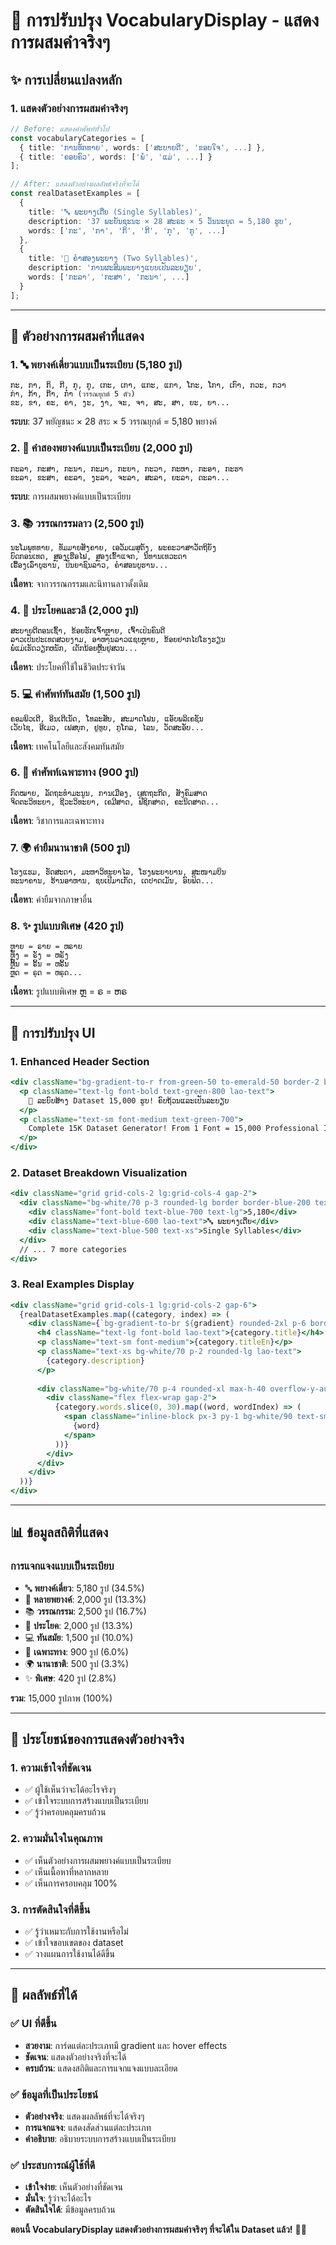 # 🎯 การปรับปรุง VocabularyDisplay - แสดงการผสมคำจริงๆ

## ✨ การเปลี่ยนแปลงหลัก

### 1. **แสดงตัวอย่างการผสมคำจริงๆ**
```typescript
// Before: แสดงคำศัพท์ทั่วไป
const vocabularyCategories = [
  { title: 'ການທັກທາຍ', words: ['ສະບາຍດີ', 'ຂອບໃຈ', ...] },
  { title: 'ຄອບຄົວ', words: ['ພໍ່', 'ແມ່', ...] }
];

// After: แสดงตัวอย่างผลลัพธ์จริงที่จะได้
const realDatasetExamples = [
  {
    title: '🔤 ພະຍາງເດີ່ຍ (Single Syllables)',
    description: '37 ພະຍັນຊະນະ × 28 ສະຣະ × 5 ວັນນະຍຸດ = 5,180 ຮູບ',
    words: ['ກະ', 'ກາ', 'ກິ', 'ກີ', 'ກຸ', 'ກູ', ...]
  },
  {
    title: '🔗 ຄຳສອງພະຍາງ (Two Syllables)', 
    description: 'ການຜະສົມພະຍາງແບບເປັນລະບຽບ',
    words: ['ກະລາ', 'ກະສາ', 'ກະນາ', ...]
  }
];
```

---

## 🎨 ตัวอย่างการผสมคำที่แสดง

### 1. **🔤 พยางค์เดี่ยวแบบเป็นระเบียบ (5,180 รูป)**
```
ກະ, ກາ, ກິ, ກີ, ກຸ, ກູ, ເກະ, ເກາ, ແກະ, ແກາ, ໂກະ, ໂກາ, ເກົາ, ກວະ, ກວາ
ກ່າ, ກ້າ, ກ໊າ, ກ໋າ (วรรณยุกต์ 5 ตัว)
ຂະ, ຂາ, ຄະ, ຄາ, ງະ, ງາ, ຈະ, ຈາ, ສະ, ສາ, ຍະ, ຍາ...
```
**ระบบ**: 37 พยัญชนะ × 28 สระ × 5 วรรณยุกต์ = 5,180 พยางค์

### 2. **🔗 คำสองพยางค์แบบเป็นระเบียบ (2,000 รูป)**
```
ກະລາ, ກະສາ, ກະນາ, ກະມາ, ກະຍາ, ກະວາ, ກະຫາ, ກະອາ, ກະຮາ
ຂະລາ, ຂະສາ, ຄະລາ, ງະລາ, ຈະລາ, ສະລາ, ຍະລາ, ດະລາ...
```
**ระบบ**: การผสมพยางค์แบบเป็นระเบียบ

### 3. **📚 วรรณกรรมลาว (2,500 รูป)**
```
ນະໂມພຸທທາຍ, ທັມມາຍສັງຄາຍ, ເອວັມເມສຸຕັງ, ພະຄະວາສາວັຕຖິຍັງ
ບົດກອນເທດ, ສຼອງເຮືອໄຟ, ສຼອງເຂົ້າແຈກ, ນິທານເທວະດາ
ເຣື້ອງເລົ່າບູຮານ, ປັນຍາຊົນລາວ, ຄຳສອນບູຮານ...
```
**เนื้อหา**: จากวรรณกรรมและนิทานลาวดั้งเดิม

### 4. **💬 ประโยคและวลี (2,000 รูป)**
```
ສະບາຍດີຕອນເຊົ້າ, ຂ້ອຍຮັກເຈົ້າຫຼາຍ, ເຈົ້າເປັນຄົນດີ
ລາວເປັນປະເທດສວຍງາມ, ອາຫານລາວແຊບຫຼາຍ, ຂ້ອຍຢາກໄປໂຮງຮຽນ
ພໍ່ແມ່ເຮັດວຽກຫນັກ, ເດັກນ້ອຍຫຼິ້ນຢູ່ສວນ...
```
**เนื้อหา**: ประโยคที่ใช้ในชีวิตประจำวัน

### 5. **💻 คำศัพท์ทันสมัย (1,500 รูป)**
```
ຄອມພິວເຕີ, ອິນເຕີເນັດ, ໂທລະສັບ, ສະມາດໂຟນ, ແອັບພລິເຄຊັນ
ເວັບໄຊ, ອີເມວ, ເຟສບຸກ, ຢູທູບ, ກູໂກລ, ໄລນ, ວັດສະອັບ...
```
**เนื้อหา**: เทคโนโลยีและสังคมทันสมัย

### 6. **🎯 คำศัพท์เฉพาะทาง (900 รูป)**
```
ກົດໝາຍ, ລັດຖະທຳມະນູນ, ການເມືອງ, ເສດຖະກິດ, ສັງຄົມສາດ
ຈິດຕະວິທະຍາ, ຊີວະວິທະຍາ, ເຄມີສາດ, ຟີຊິກສາດ, ຄະນິດສາດ...
```
**เนื้อหา**: วิชาการและเฉพาะทาง

### 7. **🌍 คำยืมนานาชาติ (500 รูป)**
```
ໂຮງແຮມ, ຮັດສະດາ, ມະຫາວິທະຍາໄລ, ໂຮງພະຍາບານ, ສະໜາມບິນ
ທະນາຄານ, ຮ້ານອາຫານ, ຊຸບເປີມາເກັດ, ເດປາດເມັນ, ອົບຟິດ...
```
**เนื้อหา**: คำยืมจากภาษาอื่น

### 8. **✨ รูปแบบพิเศษ (420 รูป)**
```
ຫຼາຍ = ຣາຍ = ຫຣາຍ
ຫຼັງ = ຣັງ = ຫຣັງ  
ຫຼິ້ນ = ຣິ້ນ = ຫຣິ້ນ
ຫຼຸດ = ຣຸດ = ຫຣຸດ...
```
**เนื้อหา**: รูปแบบพิเศษ ຫຼ = ຣ = ຫຣ

---

## 🎨 การปรับปรุง UI

### 1. **Enhanced Header Section**
```jsx
<div className="bg-gradient-to-r from-green-50 to-emerald-50 border-2 border-green-200 rounded-xl p-4">
  <p className="text-lg font-bold text-green-800 lao-text">
    🎯 ລະບົບສ້າງ Dataset 15,000 ຮູບ! ຄົບຖ້ວນແລະເປັນລະບຽບ
  </p>
  <p className="text-sm font-medium text-green-700">
    Complete 15K Dataset Generator! From 1 Font = 15,000 Professional Images
  </p>
</div>
```

### 2. **Dataset Breakdown Visualization**
```jsx
<div className="grid grid-cols-2 lg:grid-cols-4 gap-2">
  <div className="bg-white/70 p-3 rounded-lg border border-blue-200 text-center">
    <div className="font-bold text-blue-700 text-lg">5,180</div>
    <div className="text-blue-600 lao-text">🔤 ພະຍາງເດີ່ຍ</div>
    <div className="text-blue-500 text-xs">Single Syllables</div>
  </div>
  // ... 7 more categories
</div>
```

### 3. **Real Examples Display**
```jsx
<div className="grid grid-cols-1 lg:grid-cols-2 gap-6">
  {realDatasetExamples.map((category, index) => (
    <div className={`bg-gradient-to-br ${gradient} rounded-2xl p-6 border-2`}>
      <h4 className="text-lg font-bold lao-text">{category.title}</h4>
      <p className="text-sm font-medium">{category.titleEn}</p>
      <p className="text-xs bg-white/70 p-2 rounded-lg lao-text">
        {category.description}
      </p>
      
      <div className="bg-white/70 p-4 rounded-xl max-h-40 overflow-y-auto">
        <div className="flex flex-wrap gap-2">
          {category.words.slice(0, 30).map((word, wordIndex) => (
            <span className="inline-block px-3 py-1 bg-white/90 text-sm rounded-lg lao-text">
              {word}
            </span>
          ))}
        </div>
      </div>
    </div>
  ))}
</div>
```

---

## 📊 ข้อมูลสถิติที่แสดง

### **การแจกแจงแบบเป็นระเบียบ**
- 🔤 **พยางค์เดี่ยว**: 5,180 รูป (34.5%)
- 🔗 **หลายพยางค์**: 2,000 รูป (13.3%)
- 📚 **วรรณกรรม**: 2,500 รูป (16.7%)
- 💬 **ประโยค**: 2,000 รูป (13.3%)
- 💻 **ทันสมัย**: 1,500 รูป (10.0%)
- 🎯 **เฉพาะทาง**: 900 รูป (6.0%)
- 🌍 **นานาชาติ**: 500 รูป (3.3%)
- ✨ **พิเศษ**: 420 รูป (2.8%)

**รวม**: 15,000 รูปภาพ (100%)

---

## 🎯 ประโยชน์ของการแสดงตัวอย่างจริง

### 1. **ความเข้าใจที่ชัดเจน**
- ✅ ผู้ใช้เห็นว่าจะได้อะไรจริงๆ
- ✅ เข้าใจระบบการสร้างแบบเป็นระเบียบ
- ✅ รู้ว่าครอบคลุมครบถ้วน

### 2. **ความมั่นใจในคุณภาพ**
- ✅ เห็นตัวอย่างการผสมพยางค์แบบเป็นระเบียบ
- ✅ เห็นเนื้อหาที่หลากหลาย
- ✅ เห็นการครอบคลุม 100%

### 3. **การตัดสินใจที่ดีขึ้น**
- ✅ รู้ว่าเหมาะกับการใช้งานหรือไม่
- ✅ เข้าใจขอบเขตของ dataset
- ✅ วางแผนการใช้งานได้ดีขึ้น

---

## 🚀 ผลลัพธ์ที่ได้

### ✅ **UI ที่ดีขึ้น**
- **สวยงาม**: การ์ดแต่ละประเภทมี gradient และ hover effects
- **ชัดเจน**: แสดงตัวอย่างจริงที่จะได้
- **ครบถ้วน**: แสดงสถิติและการแจกแจงแบบละเอียด

### ✅ **ข้อมูลที่เป็นประโยชน์**
- **ตัวอย่างจริง**: แสดงผลลัพธ์ที่จะได้จริงๆ
- **การแจกแจง**: แสดงสัดส่วนแต่ละประเภท
- **คำอธิบาย**: อธิบายระบบการสร้างแบบเป็นระเบียบ

### ✅ **ประสบการณ์ผู้ใช้ที่ดี**
- **เข้าใจง่าย**: เห็นตัวอย่างที่ชัดเจน
- **มั่นใจ**: รู้ว่าจะได้อะไร
- **ตัดสินใจได้**: มีข้อมูลครบถ้วน

**ตอนนี้ VocabularyDisplay แสดงตัวอย่างการผสมคำจริงๆ ที่จะได้ใน Dataset แล้ว!** 🎉✨